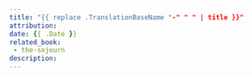 ```yaml
---
title: "{{ replace .TranslationBaseName "-" " " | title }}"
attribution:
date: {{ .Date }}
related_book:
 - the-sojourn
description:
---
```

